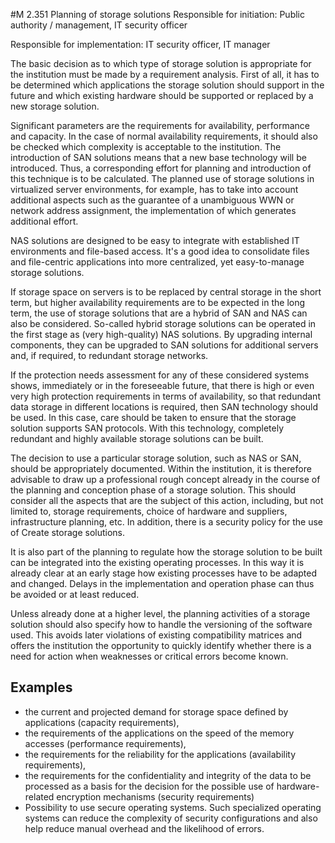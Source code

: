 #M 2.351 Planning of storage solutions
Responsible for initiation: Public authority / management, IT security officer

Responsible for implementation: IT security officer, IT manager

The basic decision as to which type of storage solution is appropriate for the institution must be made by a requirement analysis. First of all, it has to be determined which applications the storage solution should support in the future and which existing hardware should be supported or replaced by a new storage solution.

Significant parameters are the requirements for availability, performance and capacity. In the case of normal availability requirements, it should also be checked which complexity is acceptable to the institution. The introduction of SAN solutions means that a new base technology will be introduced. Thus, a corresponding effort for planning and introduction of this technique is to be calculated. The planned use of storage solutions in virtualized server environments, for example, has to take into account additional aspects such as the guarantee of a unambiguous WWN or network address assignment, the implementation of which generates additional effort.

NAS solutions are designed to be easy to integrate with established IT environments and file-based access. It's a good idea to consolidate files and file-centric applications into more centralized, yet easy-to-manage storage solutions.

If storage space on servers is to be replaced by central storage in the short term, but higher availability requirements are to be expected in the long term, the use of storage solutions that are a hybrid of SAN and NAS can also be considered. So-called hybrid storage solutions can be operated in the first stage as (very high-quality) NAS solutions. By upgrading internal components, they can be upgraded to SAN solutions for additional servers and, if required, to redundant storage networks.

If the protection needs assessment for any of these considered systems shows, immediately or in the foreseeable future, that there is high or even very high protection requirements in terms of availability, so that redundant data storage in different locations is required, then SAN technology should be used. In this case, care should be taken to ensure that the storage solution supports SAN protocols. With this technology, completely redundant and highly available storage solutions can be built.

The decision to use a particular storage solution, such as NAS or SAN, should be appropriately documented. Within the institution, it is therefore advisable to draw up a professional rough concept already in the course of the planning and conception phase of a storage solution. This should consider all the aspects that are the subject of this action, including, but not limited to, storage requirements, choice of hardware and suppliers, infrastructure planning, etc. In addition, there is a security policy for the use of Create storage solutions.

It is also part of the planning to regulate how the storage solution to be built can be integrated into the existing operating processes. In this way it is already clear at an early stage how existing processes have to be adapted and changed. Delays in the implementation and operation phase can thus be avoided or at least reduced.

Unless already done at a higher level, the planning activities of a storage solution should also specify how to handle the versioning of the software used. This avoids later violations of existing compatibility matrices and offers the institution the opportunity to quickly identify whether there is a need for action when weaknesses or critical errors become known.



## Examples 
* the current and projected demand for storage space defined by applications (capacity requirements),
* the requirements of the applications on the speed of the memory accesses (performance requirements),
* the requirements for the reliability for the applications (availability requirements),
* the requirements for the confidentiality and integrity of the data to be processed as a basis for the decision for the possible use of hardware-related encryption mechanisms (security requirements)
* Possibility to use secure operating systems. Such specialized operating systems can reduce the complexity of security configurations and also help reduce manual overhead and the likelihood of errors.




